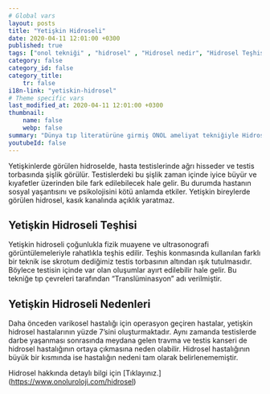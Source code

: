 ```yaml
---
# Global vars
layout: posts
title: "Yetişkin Hidroseli"
date: 2020-04-11 12:01:00 +0300
published: true
tags: ["onol tekniği" , "hidrosel" , "Hidrosel nedir", "Hidrosel Teşhis", "Hidrosel Belirti", "Hidrosel Ameliyat Tekniği", "Hidrosel ameliyatı" ,  "Yetişkin hidroseli", "çocuk hidroseli" , "hidrosel nedeni" , "hidrosel tedavi" , "hidrosel çözüm" , "hidrosel ameliyatsız tedavi" , "hidrosel ameliyatı ne zaman yapılır", "onol tekniği nedir" , "onol ameliyatı" , "onol hidrosel ameliyatı"]
category: false
category_id: false
category_title:
    tr: false
i18n-link: "yetiskin-hidrosel"
# Theme specific vars
last_modified_at: 2020-04-11 12:01:00 +0300
thumbnail:
    name: false
    webp: false
summary: "Dünya tıp literatürüne girmiş ONOL ameliyat tekniğiyle Hidrosel ameliyatı nasıl yapılır? , Hidrosel nedir? , Hidrosel Teşhisi? , Hidrosel Belirtileri? , Hidrosel Ameliyat Teknikleri? ,  Hidrosel ameliyatının incelikleri? , Yetişkin hidroseli , çocuk hidroseli , Yetişkin hidroseli ve çocuk hidroseli ile alakalı geniş bilgi.."
youtubeId: false
---
```






Yetişkinlerde görülen hidroselde, hasta testislerinde ağrı hisseder ve testis torbasında şişlik görülür. Testislerdeki bu şişlik zaman içinde iyice büyür ve kıyafetler üzerinden bile fark edilebilecek hale gelir. Bu durumda hastanın sosyal yaşantısını ve psikolojisini kötü anlamda etkiler. Yetişkin bireylerde görülen hidrosel, kasık kanalında açıklık yaratmaz.

## Yetişkin Hidroseli Teşhisi

Yetişkin hidroseli çoğunlukla fizik muayene ve ultrasonografi görüntülemeleriyle rahatlıkla teşhis edilir.  Teşhis konmasında kullanılan farklı bir teknik ise skrotum dediğimiz testis torbasının altından ışık tutulmasıdır. Böylece testisin içinde var olan oluşumlar ayırt edilebilir hale gelir. Bu tekniğe tıp çevreleri tarafından “Translüminasyon” adı verilmiştir.

## Yetişkin Hidroseli Nedenleri

Daha önceden varikosel hastalığı için operasyon geçiren hastalar, yetişkin hidrosel hastalarının yüzde 7’sini oluşturmaktadır. Aynı zamanda testislerde darbe yaşanması sonrasında meydana gelen travma ve testis kanseri de hidrosel hastalığının ortaya çıkmasına neden olabilir. Hidrosel hastalığının büyük bir kısmında ise hastalığın nedeni tam olarak belirlenememiştir.


Hidrosel hakkında detaylı bilgi için [Tıklayınız.] (https://www.onoluroloji.com/hidrosel)
